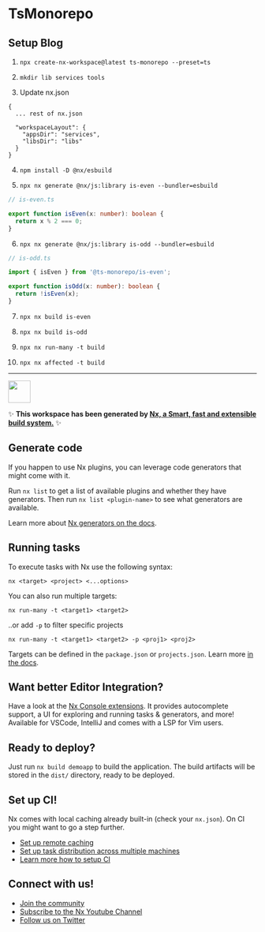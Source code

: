 # TsMonorepo

## Setup Blog

1. `npx create-nx-workspace@latest ts-monorepo --preset=ts`

2. `mkdir lib services tools`

3. Update nx.json

```
{
  ... rest of nx.json

  "workspaceLayout": {
    "appsDir": "services",
    "libsDir": "libs"
  }
}
```

4. `npm install -D @nx/esbuild`

5. `npx nx generate @nx/js:library is-even --bundler=esbuild`

```typescript
// is-even.ts

export function isEven(x: number): boolean {
  return x % 2 === 0;
}
```

6. `npx nx generate @nx/js:library is-odd --bundler=esbuild`

```typescript
// is-odd.ts

import { isEven } from '@ts-monorepo/is-even';

export function isOdd(x: number): boolean {
  return !isEven(x);
}
```

7. `npx nx build is-even`
8. `npx nx build is-odd`

9. `npx nx run-many -t build`

10. `npx nx affected -t build`

---

<a alt="Nx logo" href="https://nx.dev" target="_blank" rel="noreferrer"><img src="https://raw.githubusercontent.com/nrwl/nx/master/images/nx-logo.png" width="45"></a>

✨ **This workspace has been generated by [Nx, a Smart, fast and extensible build system.](https://nx.dev)** ✨

## Generate code

If you happen to use Nx plugins, you can leverage code generators that might come with it.

Run `nx list` to get a list of available plugins and whether they have generators. Then run `nx list <plugin-name>` to see what generators are available.

Learn more about [Nx generators on the docs](https://nx.dev/plugin-features/use-code-generators).

## Running tasks

To execute tasks with Nx use the following syntax:

```
nx <target> <project> <...options>
```

You can also run multiple targets:

```
nx run-many -t <target1> <target2>
```

..or add `-p` to filter specific projects

```
nx run-many -t <target1> <target2> -p <proj1> <proj2>
```

Targets can be defined in the `package.json` or `projects.json`. Learn more [in the docs](https://nx.dev/core-features/run-tasks).

## Want better Editor Integration?

Have a look at the [Nx Console extensions](https://nx.dev/nx-console). It provides autocomplete support, a UI for exploring and running tasks & generators, and more! Available for VSCode, IntelliJ and comes with a LSP for Vim users.

## Ready to deploy?

Just run `nx build demoapp` to build the application. The build artifacts will be stored in the `dist/` directory, ready to be deployed.

## Set up CI!

Nx comes with local caching already built-in (check your `nx.json`). On CI you might want to go a step further.

- [Set up remote caching](https://nx.dev/core-features/share-your-cache)
- [Set up task distribution across multiple machines](https://nx.dev/nx-cloud/features/distribute-task-execution)
- [Learn more how to setup CI](https://nx.dev/recipes/ci)

## Connect with us!

- [Join the community](https://nx.dev/community)
- [Subscribe to the Nx Youtube Channel](https://www.youtube.com/@nxdevtools)
- [Follow us on Twitter](https://twitter.com/nxdevtools)
